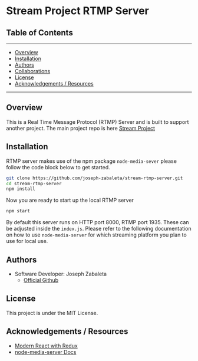 # Stream Project RTMP Server

## Table of Contents

---

-   [Overview](#overview)
-   [Installation](#installation)
-   [Authors](#authors)
-   [Collaborations](#collaborations)
-   [License](#license)
-   [Acknowledgements / Resources](#acknowledgements-/-resources)

---

## Overview

This is a Real Time Message Protocol (RTMP) Server and is built to support another project. The main project repo is here [Stream Project](https://github.com/joseph-zabaleta/streams-client)

## Installation

RTMP server makes use of the npm package `node-media-sever` please follow the code block below to get started.

```bash
git clone https://github.com/joseph-zabaleta/stream-rtmp-server.git
cd stream-rtmp-server
npm install
```

Now you are ready to start up the local RTMP server

```bash
npm start
```

By default this server runs on HTTP port 8000, RTMP port 1935. These can be adjusted inside the `index.js`. Please refer to the following documentation on how to use `node-media-server` for which streaming platform you plan to use for local use.

## Authors

-   Software Developer: Joseph Zabaleta
    -   [Official Github](https://github.com/joseph-zabaleta)

## License

This project is under the MIT License.

## Acknowledgements / Resources

-   [Modern React with Redux](https://www.udemy.com/course/react-redux/)
-   [node-media-server Docs](https://github.com/illuspas/Node-Media-Server)
